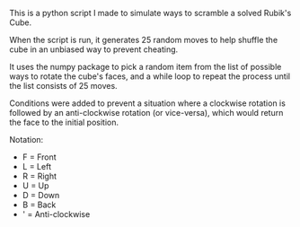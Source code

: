 This is a python script I made to simulate ways to scramble a solved Rubik's Cube. 

When the script is run, it generates 25 random moves to help shuffle the cube in an unbiased way to prevent cheating. 

It uses the numpy package to pick a random item from the list of possible ways to rotate the cube's faces, and a while loop to repeat the process until the list consists of 25 moves.

Conditions were added to prevent a situation where a clockwise rotation is followed by an anti-clockwise rotation (or vice-versa), which would return the face to the initial position.

Notation:

* F = Front
* L = Left
* R = Right
* U = Up
* D = Down
* B = Back
* ' = Anti-clockwise
